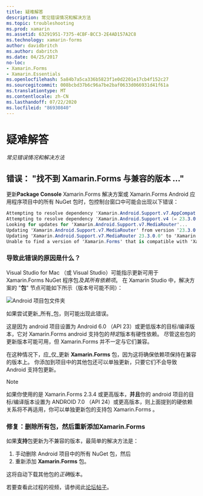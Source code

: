 ```yaml
---
title: 疑难解答
description: 常见错误情况和解决方法
ms.topic: troubleshooting
ms.prod: xamarin
ms.assetid: 63291951-7375-4CBF-BCC3-2E4AD157A2C8
ms.technology: xamarin-forms
author: davidbritch
ms.author: dabritch
ms.date: 04/25/2017
no-loc:
- Xamarin.Forms
- Xamarin.Essentials
ms.openlocfilehash: 5a84b7a5ca336b5823f1e0d2201e17cb4f152c27
ms.sourcegitcommit: 008bcbd37b6c96a7be2baf0633d066931d41f61a
ms.translationtype: MT
ms.contentlocale: zh-CN
ms.lasthandoff: 07/22/2020
ms.locfileid: "86930840"
---
```

# <a name="troubleshooting"></a>疑难解答

_常见错误情况和解决方法_

## <a name="error-unable-to-find-a-version-of-xamarinforms-compatible-with"></a>错误： "找不到 Xamarin.Forms 与兼容的版本 ..."

更新**Package Console** Xamarin.Forms 解决方案或 Xamarin.Forms Android 应用程序项目中的所有 NuGet 包时，包控制台窗口中可能会出现以下错误：

```csharp
Attempting to resolve dependency 'Xamarin.Android.Support.v7.AppCompat (= 23.3.0.0)'.
Attempting to resolve dependency 'Xamarin.Android.Support.v4 (= 23.3.0.0)'.
Looking for updates for 'Xamarin.Android.Support.v7.MediaRouter'...
Updating 'Xamarin.Android.Support.v7.MediaRouter' from version '23.3.0.0' to '23.3.1.0' in project 'Todo.Droid'.
Updating 'Xamarin.Android.Support.v7.MediaRouter 23.3.0.0' to 'Xamarin.Android.Support.v7.MediaRouter 23.3.1.0' failed.
Unable to find a version of 'Xamarin.Forms' that is compatible with 'Xamarin.Android.Support.v7.MediaRouter 23.3.0.0'.
```

### <a name="what-causes-this-error"></a>导致此错误的原因是什么？

Visual Studio for Mac （或 Visual Studio）可能指示更新可用于 Xamarin.Forms NuGet 程序包*及其所有依赖项*。 在 Xamarin Studio 中，解决方案的 "**包**" 节点可能如下所示（版本号可能不同）：

![Android 项目包文件夹](images/updates-available.png)

如果尝试更新_所有_包，则可能出现此错误。

这是因为 android 项目设置为 Android 6.0 （API 23）或更低版本的目标/编译版本，它对 Xamarin.Forms android 支持包的*特定*版本有硬性依赖。 尽管这些包的更新版本可能可用，但 Xamarin.Forms 并不一定与它们兼容。

在这种情况下，应_仅_更新 **Xamarin.Forms** 包，因为这将确保依赖项保持在兼容的版本上。 你添加到项目中的其他包还可以单独更新，只要它们不会导致 Android 支持包更新。

> [!NOTE]
> 如果你使用的是 Xamarin.Forms 2.3.4 或更高版本，**并且**你的 android 项目的目标/编译版本设置为 ANDROID 7.0 （API 24）或更高版本，则上面提到的硬依赖关系将不再适用，你可以单独更新包的支持包 Xamarin.Forms 。

### <a name="fix-remove-all-packages-and-re-add-xamarinforms"></a>修复：删除所有包，然后重新添加Xamarin.Forms

如果**支持**包更新为不兼容的版本，最简单的解决方法是：

1. 手动删除 Android 项目中的所有 NuGet 包，然后
2. 重新添加 **Xamarin.Forms** 包。

这将自动下载其他包的*正确*版本。

若要查看此过程的视频，请参阅此[论坛帖子](https://forums.xamarin.com/discussion/comment/170012/#Comment_170012)。
